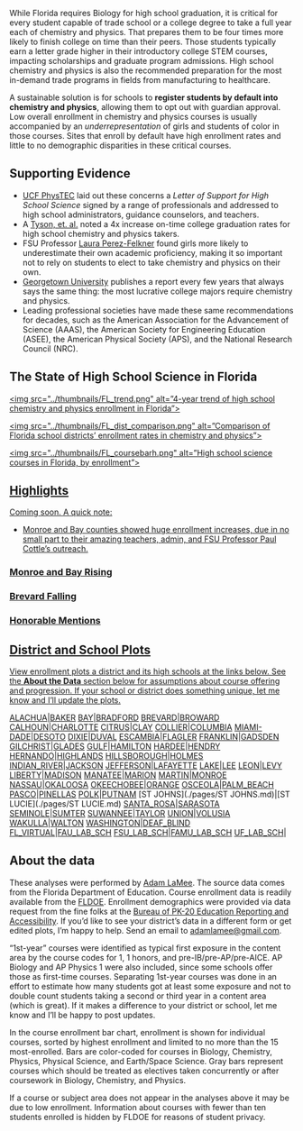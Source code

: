 While Florida requires Biology for high school graduation, it is critical for every student capable of trade school or a college degree to take a full year each of chemistry and physics. That prepares them to be four times more likely to finish college on time than their peers. Those students typically earn a letter grade higher in their introductory college STEM courses, impacting scholarships and graduate program admissions. High school chemistry and physics is also the recommended preparation for the most in-demand trade programs in fields from manufacturing to healthcare.

A sustainable solution is for schools to **register students by default into chemistry and physics**, allowing them to opt out with guardian approval. Low overall enrollment in chemistry and physics courses is usually accompanied by an *underrepresentation* of girls and students of color in those courses. Sites that enroll by default have high enrollment rates and little to no demographic disparities in these critical courses.  

## Supporting Evidence  

- [UCF PhysTEC](http://sciences.ucf.edu/physics/phystec/) laid out these concerns a *Letter of Support for High School Science* signed by a range of professionals and addressed to high school administrators, guidance counselors, and teachers.  
- A [Tyson, et. al.](https://aapt.scitation.org/doi/10.1119/1.3639148) noted a 4x increase on-time college graduation rates for high school chemistry and physics takers.  
- FSU Professor [Laura Perez-Felkner](https://www.frontiersin.org/articles/10.3389/fpsyg.2017.00386/full) found girls more likely to underestimate their own academic proficiency, making it so important not to rely on students to elect to take chemistry and physics on their own.  
- [Georgetown University](https://cew.georgetown.edu/cew-reports/valueofcollegemajors/) publishes a report every few years that always says the same thing: the most lucrative college majors require chemistry and physics.  
- Leading professional societies have made these same recommendations for decades, such as the American Association for the Advancement of Science (AAAS), the American Society for Engineering Education (ASEE), the American Physical Society (APS), and the National Research Council (NRC).  

## The State of High School Science in Florida  

<a href="../plots/FL_trend.png"><img src="../thumbnails/FL_trend.png" alt=”4-year trend of high school chemistry and physics enrollment in Florida”>  

<a href="../plots/FL_dist_comparison.png"><img src="../thumbnails/FL_dist_comparison.png" alt=”Comparison of Florida school districts’ enrollment rates in chemistry and physics”>  

<a href="../plots/FL_coursebarh.png"><img src="../thumbnails/FL_coursebarh.png" alt=”High school science courses in Florida, by enrollment”>  

## Highlights  

Coming soon. A quick note:  
- Monroe and Bay counties showed huge enrollment increases, due in no small part to their amazing teachers, admin, and FSU Professor Paul Cottle’s outreach.

### Monroe and Bay Rising  

### Brevard Falling  

### Honorable Mentions  

## District and School Plots  

View enrollment plots a district and its high schools at the links below. See the **About the Data** section below for assumptions about course offering and progression. If your school or district does something unique, let me know and I’ll update the plots.  

[ALACHUA](./pages/ALACHUA.md)|[BAKER](./pages/BAKER.md)
[BAY](./pages/BAY.md)|[BRADFORD](./pages/BRADFORD.md)
[BREVARD](./pages/BREVARD.md)|[BROWARD](./pages/BROWARD.md)
[CALHOUN](./pages/CALHOUN.md)|[CHARLOTTE](./pages/CHARLOTTE.md)
[CITRUS](./pages/CITRUS.md)|[CLAY](./pages/CLAY.md)
[COLLIER](./pages/COLLIER.md)|[COLUMBIA](./pages/COLUMBIA.md)
[MIAMI-DADE](./pages/MIAMI-DADE.md)|[DESOTO](./pages/DESOTO.md)
[DIXIE](./pages/DIXIE.md)|[DUVAL](./pages/DUVAL.md)
[ESCAMBIA](./pages/ESCAMBIA.md)|[FLAGLER](./pages/FLAGLER.md)
[FRANKLIN](./pages/FRANKLIN.md)|[GADSDEN](./pages/GADSDEN.md)
[GILCHRIST](./pages/GILCHRIST.md)|[GLADES](./pages/GLADES.md)
[GULF](./pages/GULF.md)|[HAMILTON](./pages/HAMILTON.md)
[HARDEE](./pages/HARDEE.md)|[HENDRY](./pages/HENDRY.md)
[HERNANDO](./pages/HERNANDO.md)|[HIGHLANDS](./pages/HIGHLANDS.md)
[HILLSBOROUGH](./pages/HILLSBOROUGH.md)|[HOLMES](./pages/HOLMES.md)
[INDIAN_RIVER](./pages/INDIAN_RIVER.md)|[JACKSON](./pages/JACKSON.md)
[JEFFERSON](./pages/JEFFERSON.md)|[LAFAYETTE](./pages/LAFAYETTE.md)
[LAKE](./pages/LAKE.md)|[LEE](./pages/LEE.md)
[LEON](./pages/LEON.md)|[LEVY](./pages/LEVY.md)
[LIBERTY](./pages/LIBERTY.md)|[MADISON](./pages/MADISON.md)
[MANATEE](./pages/MANATEE.md)|[MARION](./pages/MARION.md)
[MARTIN](./pages/MARTIN.md)|[MONROE](./pages/MONROE.md)
[NASSAU](./pages/NASSAU.md)|[OKALOOSA](./pages/OKALOOSA.md)
[OKEECHOBEE](./pages/OKEECHOBEE.md)|[ORANGE](./pages/ORANGE.md)
[OSCEOLA](./pages/OSCEOLA.md)|[PALM_BEACH](./pages/PALM_BEACH.md)
[PASCO](./pages/PASCO.md)|[PINELLAS](./pages/PINELLAS.md)
[POLK](./pages/POLK.md)|[PUTNAM](./pages/PUTNAM.md)
[ST JOHNS](./pages/ST JOHNS.md)|[ST LUCIE](./pages/ST LUCIE.md)
[SANTA_ROSA](./pages/SANTA_ROSA.md)|[SARASOTA](./pages/SARASOTA.md)
[SEMINOLE](./pages/SEMINOLE.md)|[SUMTER](./pages/SUMTER.md)
[SUWANNEE](./pages/SUWANNEE.md)|[TAYLOR](./pages/TAYLOR.md)
[UNION](./pages/UNION.md)|[VOLUSIA](./pages/VOLUSIA.md)
[WAKULLA](./pages/WAKULLA.md)|[WALTON](./pages/WALTON.md)
[WASHINGTON](./pages/WASHINGTON.md)|[DEAF_BLIND](./pages/DEAF_BLIND.md)
[FL_VIRTUAL](./pages/FL_VIRTUAL.md)|[FAU_LAB_SCH](./pages/FAU_LAB_SCH.md)
[FSU_LAB_SCH](./pages/FSU_LAB_SCH.md)|[FAMU_LAB_SCH](./pages/FAMU_LAB_SCH.md)
[UF_LAB_SCH](./pages/UF_LAB_SCH.md)|


## About the data
These analyses were performed by [Adam LaMee](http://www.adamlamee.com). The source data comes from the Florida Department of Education. Course enrollment data is readily available from the [FLDOE](http://www.fldoe.org/accountability/data-sys/edu-info-accountability-services/pk-12-public-school-data-pubs-reports/students.stml). Enrollment demographics were provided via data request from the fine folks at the [Bureau of PK-20 Education Reporting and Accessibility](http://www.fldoe.org/accountability/accountability-reporting/). If you’d like to see your district’s data in a different form or get edited plots, I’m happy to help. Send an email to adamlamee@gmail.com.  

“1st-year” courses were identified as typical first exposure in the content area by the course codes for 1, 1 honors, and pre-IB/pre-AP/pre-AICE. AP Biology and AP Physics 1 were also included, since some schools offer those as first-time courses. Separating 1st-year courses was done in an effort to estimate how many students got at least some exposure and not to double count students taking a second or third year in a content area (which is great). If it makes a difference to your district or school, let me know and I’ll be happy to post updates.  

In the course enrollment bar chart, enrollment is shown for individual courses, sorted by highest enrollment and limited to no more than the 15 most-enrolled. Bars are color-coded for courses in Biology, Chemistry, Physics, Physical Science, and Earth/Space Science. Gray bars represent courses which should be treated as electives taken concurrently or after coursework in Biology, Chemistry, and Physics.  

If a course or subject area does not appear in the analyses above it may be due to low enrollment. Information about courses with fewer than ten students enrolled is hidden by FLDOE for reasons of student privacy. 
